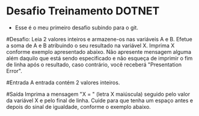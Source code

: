 # Desafio Treinamento DOTNET
- Esse é o meu primeiro desafio subindo para o git.

#Desafio: 
Leia 2 valores inteiros e armazene-os nas variáveis A e B. Efetue a soma de A e B atribuindo o seu resultado na variável X.
Imprima X conforme exemplo apresentado abaixo. Não apresente mensagem alguma além daquilo que está sendo
especificado e não esqueça de imprimir o fim de linha após o resultado, caso contrário, você receberá "Presentation
Error".

#Entrada
A entrada contém 2 valores inteiros.

#Saída
Imprima a mensagem "X = " (letra X maiúscula) seguido pelo valor da variável X e pelo final de linha. Cuide para que tenha
um espaço antes e depois do sinal de igualdade, conforme o exemplo abaixo.
